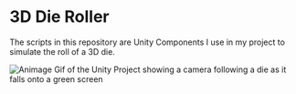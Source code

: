 # 3D Die Roller

The scripts in this repository are Unity Components I use in my project to simulate the roll of a 3D die.

![Animage Gif of the Unity Project showing a camera following a die as it falls onto a green screen](https://github.com/erickveil/3D-Die-Roller/blob/master/UnityDieRoll.gif?raw=true)


